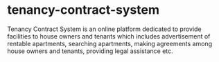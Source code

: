 # tenancy-contract-system
Tenancy Contract System is an online platform dedicated to provide facilities to house owners and tenants which includes advertisement of rentable apartments, searching apartments, making agreements among house owners and tenants, providing legal assistance etc.
